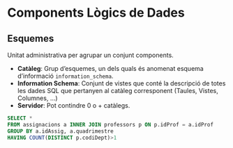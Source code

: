 
# Components Lògics de Dades
## Esquemes
Unitat administrativa per agrupar un conjunt components.
- **Catàleg**: Grup d’esquemes, un dels quals és anomenat esquema d’informació `information_schema`.
- **Information Schema**: Conjunt de vistes que conté la descripció de totes les dades SQL que pertanyen al catàleg corresponent (Taules, Vistes, Columnes, ...)
- **Servidor**: Pot contindre 0 o + catàlegs.

```SQL
SELECT *
FROM assignacions a INNER JOIN professors p ON p.idProf = a.idProf
GROUP BY a.idAssig, a.quadrimestre
HAVING COUNT(DISTINCT p.codiDept)>1

```